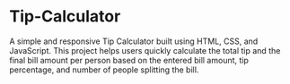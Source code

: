 # Tip-Calculator
A simple and responsive Tip Calculator built using HTML, CSS, and JavaScript. This project helps users quickly calculate the total tip and the final bill amount per person based on the entered bill amount, tip percentage, and number of people splitting the bill.
